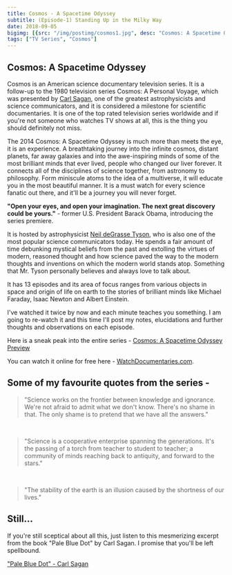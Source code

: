 ```yaml
---
title: Cosmos - A Spacetime Odyssey
subtitle: (Episode-1) Standing Up in the Milky Way
date: 2018-09-05
bigimg: [{src: "/img/postimg/cosmos1.jpg", desc: "Cosmos: A Spacetime Odyssey"}]
tags: ["TV Series", "Cosmos"]
---
```

## Cosmos: A Spacetime Odyssey
Cosmos is an American science documentary television series. It is a follow-up to the 1980 television series Cosmos: A Personal Voyage, which was presented by [Carl Sagan](https://en.wikipedia.org/wiki/Carl_Sagan), one of the greatest astrophysicists and science communicators, and it is considered a milestone for scientific documentaries. It is one of the top rated television series worldwide and if you're not someone who watches TV shows at all, this is the thing you should definitely not miss.

The 2014 Cosmos: A Spacetime Odyssey is much more than meets the eye, it is an experience. A breathtaking journey into the infinite cosmos, distant planets, far away galaxies and into the awe-inspiring minds of some of the most brilliant minds that ever lived, people who changed our liver forever. It connects all of the disciplines of science together, from astronomy to philosophy. Form miniscule atoms to the idea of a multiverse, it will educate you in the most beautiful manner. It is a must watch for every science fanatic out there, and it'll be a journey you will never forget.

**"Open your eyes, and open your imagination. The next great discovery could be yours."** - former U.S. President Barack Obama, introducing the series premiere.

It is hosted by astrophysicist [Neil deGrasse Tyson](https://en.wikipedia.org/wiki/Neil_deGrasse_Tyson), who is also one of the most popular science communicators today. He spends a fair amount of time debunking mystical beliefs from the past and extolling the virtues of modern, reasoned thought and how science paved the way to the modern thoughts and inventions on which the modern world stands atop. Something that Mr. Tyson personally believes and always love to talk about.

It has 13 episodes and its area of focus ranges from various objects in space and origin of life on earth to the stories of brilliant minds like Michael Faraday, Isaac Newton and Albert Einstein.  

I've watched it twice by now and each minute teaches you something. I am going to re-watch it and this time I'll post my notes, elucidations and further thoughts and observations on each episode.

Here is a sneak peak into the entire series - [Cosmos: A Spacetime Odyssey Preview](https://www.youtube.com/watch?v=Fm4UV5_HsPA)

You can watch it online for free here - [WatchDocumentaries.com](http://watchdocumentaries.com/cosmos-a-spacetime-odyssey/).

## Some of my favourite quotes from the series -

>"Science works on the frontier between knowledge and ignorance. We're not afraid to admit what we don't know. There's no shame in that. The only shame is to pretend that we have all the answers."

<br>

>"Science is a cooperative enterprise spanning the generations. It's the passing of a torch from teacher to student to teacher; a community of minds reaching back to antiquity, and forward to the stars."

<br>

>"The stability of the earth is an illusion caused by the shortness of our lives."

## Still...
If you're still sceptical about all this, just listen to this mesmerizing excerpt from the book "Pale Blue Dot" by Carl Sagan. I promise that you'll be left spellbound.

 ["Pale Blue Dot" - Carl Sagan](https://www.youtube.com/watch?v=W5c59qUUnAY)

